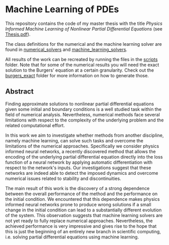 # Machine Learning of PDEs
This repository contains the code of my master thesis with the title *Physics Informed Machine Learning of Nonlinear Partial Differential Equations* (see [Thesis.pdf]).

The class definitions for the numerical and the machine learning solver are found in [numerical_solvers] and [machine_learning_solvers].

All results of the work can be recreated by running the files in the [scripts] folder. Note that for some of the numerical results you will need the exact solution to the Burgers' equation at a certain granularity. Check out the [burgers_exact] folder for more information on how to generate those.

[scripts]: https://github.com/sch0ngut/machine-learning-of-pdes/tree/main/scripts
[burgers_exact]: https://github.com/sch0ngut/machine-learning-of-pdes/tree/main/burgers_exact
[numerical_solvers]: https://github.com/sch0ngut/machine-learning-of-pdes/tree/main/numerical_solvers
[machine_learning_solvers]: https://github.com/sch0ngut/machine-learning-of-pdes/blob/main/machine_learning_solver/PINN.py
[Thesis.pdf]: https://github.com/sch0ngut/machine-learning-of-pdes/blob/main/Thesis.pdf

## Abstract
Finding approximate solutions to nonlinear partial differential equations given some initial and boundary conditions is a well studied task within the field of numerical analysis. Nevertheless, numerical methods face several limitations with respect to the complexity of the underlying problem and the related computational effort.

In this work we aim to investigate whether methods from another discipline, namely machine learning, can solve such tasks and overcome the limitations of the numerical approaches. Specifically we consider physics informed neural networks, a recently discovered method that allows the encoding of the underlying partial differential equation directly into the loss function of a neural network by applying automatic differentiation with respect to the network's inputs. Our investigations suggest that these networks are indeed able to detect the imposed dynamics and overcome numerical issues related to stability and discontinuities.

The main result of this work is the discovery of a strong dependence between the overall performance of the method and the performance on the initial condition. We encountered that this dependence makes physics informed neural networks prone to produce wrong solutions if a small change in the initial condition can lead to a substantially different evolution of the system. This observation suggests that machine learning solvers are not yet ready to fully replace numerical approaches. Nevertheless, the achieved performance is very impressive and gives rise to the hope that this is just the beginning of an entirely new branch in scientific computing, i.e. solving partial differential equations using machine learning.
